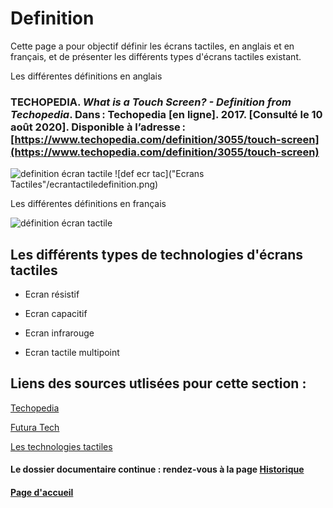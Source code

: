 # Definition 

Cette page a pour objectif définir les écrans tactiles, en anglais et en français, et de présenter les différents types d'écrans tactiles existant.

Les différentes définitions en anglais 

### TECHOPEDIA. *What is a Touch Screen? - Definition from Techopedia*. Dans : Techopedia [en ligne]. 2017. [Consulté le 10 août 2020]. Disponible à l’adresse :                 [https://www.techopedia.com/definition/3055/touch-screen](https://www.techopedia.com/definition/3055/touch-screen)
![definition écran tactile](https://github.com/elise98paul/elisepaul-AORI-2020/blob/master/whatisatouchscreen.PNG)
![def ecr tac]("Ecrans Tactiles"/ecrantactiledefinition.png)


Les différentes définitions en français

![définition écran tactile](https://github.com/elise98paul/elisepaul-AORI-2020/blob/master/Ecrans%20Tactiles/D%C3%A9finitions/ecrantactiledefinition.PNG)

 
## Les différents types de technologies d'écrans tactiles

- Ecran résistif

- Ecran capacitif

- Ecran infrarouge

- Ecran tactile multipoint


## Liens des sources utlisées pour cette section :

[Techopedia](https://www.techopedia.com/definition/3055/touch-screen)

[Futura Tech](https://www.futura-sciences.com/tech/definitions/technologie-ecran-tactile-539/) 

[Les technologies tactiles](http://www-igm.univ-mlv.fr/~dr/XPOSE2008/Les%20technologies%20tactiles/histo_origine.html)


#### Le dossier documentaire continue : rendez-vous à la page [Historique](Historique.md)

#### [Page d'accueil](Pagedaccueil)

